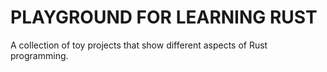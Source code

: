 
# PLAYGROUND FOR LEARNING RUST

A collection of toy projects that show different aspects of Rust programming.
